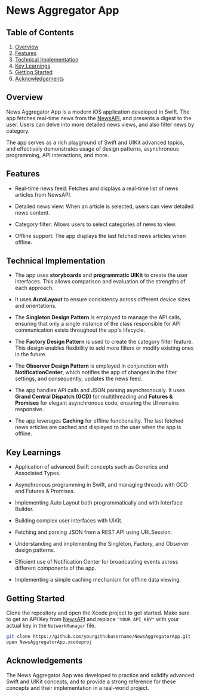 # News Aggregator App

## Table of Contents
1. [Overview](#overview)
2. [Features](#features)
3. [Technical Implementation](#technical-implementation)
4. [Key Learnings](#key-learnings)
5. [Getting Started](#getting-started)
6. [Acknowledgements](#acknowledgements)

## Overview

News Aggregator App is a modern iOS application developed in Swift. The app fetches real-time news from the [NewsAPI](https://newsapi.org/), and presents a digest to the user. Users can delve into more detailed news views, and also filter news by category.

The app serves as a rich playground of Swift and UIKit advanced topics, and effectively demonstrates usage of design patterns, asynchronous programming, API interactions, and more.

## Features

- Real-time news feed: Fetches and displays a real-time list of news articles from NewsAPI. 

- Detailed news view: When an article is selected, users can view detailed news content.

- Category filter: Allows users to select categories of news to view.

- Offline support: The app displays the last fetched news articles when offline.

## Technical Implementation

- The app uses **storyboards** and **programmatic UIKit** to create the user interfaces. This allows comparison and evaluation of the strengths of each approach.

- It uses **AutoLayout** to ensure consistency across different device sizes and orientations.

- The **Singleton Design Pattern** is employed to manage the API calls, ensuring that only a single instance of the class responsible for API communication exists throughout the app's lifecycle.

- The **Factory Design Pattern** is used to create the category filter feature. This design enables flexibility to add more filters or modify existing ones in the future.

- The **Observer Design Pattern** is employed in conjunction with **NotificationCenter**, which notifies the app of changes in the filter settings, and consequently, updates the news feed.

- The app handles API calls and JSON parsing asynchronously. It uses **Grand Central Dispatch (GCD)** for multithreading and **Futures & Promises** for elegant asynchronous code, ensuring the UI remains responsive.

- The app leverages **Caching** for offline functionality. The last fetched news articles are cached and displayed to the user when the app is offline.

## Key Learnings

- Application of advanced Swift concepts such as Generics and Associated Types.

- Asynchronous programming in Swift, and managing threads with GCD and Futures & Promises.

- Implementing Auto Layout both programmatically and with Interface Builder.

- Building complex user interfaces with UIKit.

- Fetching and parsing JSON from a REST API using URLSession.

- Understanding and implementing the Singleton, Factory, and Observer design patterns.

- Efficient use of Notification Center for broadcasting events across different components of the app.

- Implementing a simple caching mechanism for offline data viewing.

## Getting Started

Clone the repository and open the Xcode project to get started. Make sure to get an API Key from [NewsAPI](https://newsapi.org/) and replace `"YOUR_API_KEY"` with your actual key in the `NetworkManager` file.

```bash
git clone https://github.com/yourgithubusername/NewsAggregatorApp.git
open NewsAggregatorApp.xcodeproj
```

## Acknowledgements
The News Aggregator App was developed to practice and solidify advanced Swift and UIKit concepts, and to provide a strong reference for these concepts and their implementation in a real-world project.
